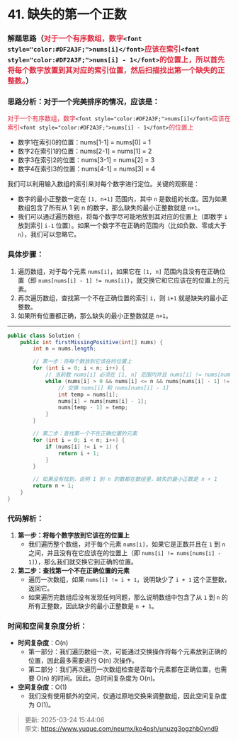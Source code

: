 # 41. 缺失的第一个正数

### 解题思路（<font style="color:#DF2A3F;">对于一个有序数组，数字</font>`<font style="color:#DF2A3F;">nums[i]</font>`<font style="color:#DF2A3F;">应该在索引</font>`<font style="color:#DF2A3F;">nums[i] - 1</font>`<font style="color:#DF2A3F;">的位置上，所以首先将每个数字放置到其对应的索引位置，然后扫描找出第一个缺失的正整数。</font>）
### 思路分析：对于一个完美排序的情况，应该是：
<font style="color:#DF2A3F;">对于一个有序数组，数字</font>`<font style="color:#DF2A3F;">nums[i]</font>`<font style="color:#DF2A3F;">应该在索引</font>`<font style="color:#DF2A3F;">nums[i] - 1</font>`<font style="color:#DF2A3F;">的位置上</font>

+ 数字1在索引0的位置：nums[1-1] = nums[0] = 1
+ 数字2在索引1的位置：nums[2-1] = nums[1] = 2
+ 数字3在索引2的位置：nums[3-1] = nums[2] = 3
+ 数字4在索引3的位置：nums[4-1] = nums[3] = 4

我们可以利用输入数组的索引来对每个数字进行定位。关键的观察是：

+ 数字的最小正整数一定在 `[1, n+1]` 范围内，其中 `n` 是数组的长度。因为如果数组包含了所有从 1 到 n 的数字，那么缺失的最小正整数就是 `n+1`。
+ 我们可以通过遍历数组，将每个数字尽可能地放到其对应的位置上（即数字 `i` 放到索引 `i-1` 位置）。如果一个数字不在正确的范围内（比如负数、零或大于 `n`），我们可以忽略它。

### 具体步骤：
1. 遍历数组，对于每个元素 `nums[i]`，如果它在 `[1, n]` 范围内且没有在正确位置（即 `nums[nums[i] - 1] != nums[i]`），就交换它和它应该在的位置上的元素。
2. 再次遍历数组，查找第一个不在正确位置的索引 `i`，则 `i+1` 就是缺失的最小正整数。
3. 如果所有位置都正确，那么缺失的最小正整数就是 `n+1`。

---

```java
public class Solution {
    public int firstMissingPositive(int[] nums) {
        int n = nums.length;

        // 第一步：将每个数放到它该在的位置上
        for (int i = 0; i < n; i++) {
            // 当前数 nums[i] 必须在 [1, n] 范围内并且 nums[i] != nums[nums[i] - 1]，才需要交换
            while (nums[i] > 0 && nums[i] <= n && nums[nums[i] - 1] != nums[i]) {
                // 交换 nums[i] 和 nums[nums[i] - 1]
                int temp = nums[i];
                nums[i] = nums[nums[i] - 1];
                nums[temp - 1] = temp;
            }
        }

        // 第二步：查找第一个不在正确位置的元素
        for (int i = 0; i < n; i++) {
            if (nums[i] != i + 1) {
                return i + 1;
            }
        }

        // 如果没有找到，说明 1 到 n 的数都在数组里，缺失的最小正数是 n + 1
        return n + 1;
    }
}

```

### 代码解析：
1. **第一步：将每个数字放到它该在的位置上**
    - 我们遍历整个数组，对于每个元素 `nums[i]`，如果它是正数并且在 `1` 到 `n` 之间，并且没有在它应该在的位置上（即 `nums[i] != nums[nums[i] - 1]`），那么我们就交换它到正确的位置。
2. **第二步：查找第一个不在正确位置的元素**
    - 遍历一次数组，如果 `nums[i] != i + 1`，说明缺少了 `i + 1` 这个正整数，返回它。
    - 如果遍历完数组后没有发现任何问题，那么说明数组中包含了从 `1` 到 `n` 的所有正整数，因此缺少的最小正整数是 `n + 1`。

### 时间和空间复杂度分析：
+ **时间复杂度**：O(n)
    - 第一部分：我们遍历数组一次，可能通过交换操作将每个元素放到正确的位置，因此最多需要进行 O(n) 次操作。
    - 第二部分：我们再次遍历一次数组检查是否每个元素都在正确位置，也需要 O(n) 的时间。因此，总时间复杂度为 O(n)。
+ **空间复杂度**：O(1)
    - 我们没有使用额外的空间，仅通过原地交换来调整数组，因此空间复杂度为 O(1)。







> 更新: 2025-03-24 15:44:06  
> 原文: <https://www.yuque.com/neumx/ko4psh/unuzg3ogzhb0vnd9>